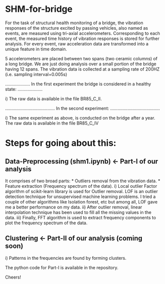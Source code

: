 # SHM-for-bridge
For the task of structural health monitoring of a bridge, the vibration responses of the structure excited by passing vehicles, also named as events, are measured using tri-axial accelerometers.
Corresponding to each event, the measured time history of vibration responses is stored for further analysis.
For every event, raw acceleration data are transformed into a unique feature in time domain.

5 accelerometers are placed between two spans (two ceramic columns) of a long bridge. We are just doing analysis over a small portion of the bridge having 12 spans.
The vibration data is collected at a sampling rate of 200HZ (i.e. sampling interval=0.005s)

.................... In the first experiment the bridge is considered in a healthy state: ....................
        
i) The raw data is available in the file BR85_C_II. 

........................................ In the second experiment: ........................................

i) The same experiment as above, is conducted on the bridge after a year. The raw data is available in the file BR85_C_IV

# Steps for going about this:

## Data-Preprocessing (shm1.ipynb) <- Part-I of our analysis
It comprises of two broad parts:
                        * Outliers removal from the vibration data.
                        * Feature extraction (Frequency spectrum of the data).
i) Local outlier Factor algorithm of scikit-learn library is used for Outlier removal.
LOF is an outlier detection technique for unsupervised machine learning problems. I tried a couple of other algorithms like Isolation forest, etc but among all, LOF gave me a better performance on my data.
ii) After outlier removal, linear interpolation technique has been used to fill all the missing values in the data.
iii) Finally, FFT algorithm is used to extract frequency components to plot the frequency spectrum of the data.

## Clustering <- Part-II of our analysis (coming soon)
i) Patterns in the frequencies are found by forming clusters.

The python code for Part-I is available in the repository.

Cheers!
